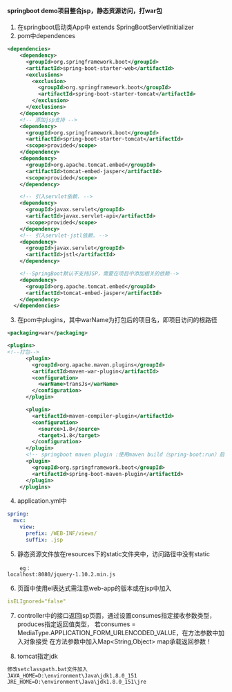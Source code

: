 #### springboot demo项目整合jsp，静态资源访问，打war包
1. 在springboot启动类App中 extends SpringBootServletInitializer
2. pom中dependences
```xml
<dependencies>
    <dependency>
      <groupId>org.springframework.boot</groupId>
      <artifactId>spring-boot-starter-web</artifactId>
      <exclusions>
        <exclusion>
          <groupId>org.springframework.boot</groupId>
          <artifactId>spring-boot-starter-tomcat</artifactId>
        </exclusion>
      </exclusions>
    </dependency>
    <!-- 添加jsp支持 -->
    <dependency>
      <groupId>org.springframework.boot</groupId>
      <artifactId>spring-boot-starter-tomcat</artifactId>
      <scope>provided</scope>
    </dependency>
    <dependency>
      <groupId>org.apache.tomcat.embed</groupId>
      <artifactId>tomcat-embed-jasper</artifactId>
      <scope>provided</scope>
    </dependency>

    <!-- 引入servlet依赖. -->
    <dependency>
      <groupId>javax.servlet</groupId>
      <artifactId>javax.servlet-api</artifactId>
      <scope>provided</scope>
    </dependency>
    <!-- 引入servlet-jstl依赖. -->
    <dependency>
      <groupId>javax.servlet</groupId>
      <artifactId>jstl</artifactId>
    </dependency>

    <!--SpringBoot默认不支持JSP，需要在项目中添加相关的依赖-->
    <dependency>
      <groupId>org.apache.tomcat.embed</groupId>
      <artifactId>tomcat-embed-jasper</artifactId>
    </dependency>
  </dependencies>
  ```
3. 在pom中plugins，其中warName为打包后的项目名，即项目访问的根路径

```xml
<packaging>war</packaging>
```
  ```xml
  <plugins>
  <!--打包-->
        <plugin>
          <groupId>org.apache.maven.plugins</groupId>
          <artifactId>maven-war-plugin</artifactId>
          <configuration>
            <warName>transJs</warName>
          </configuration>
        </plugin>
  
        <plugin>
          <artifactId>maven-compiler-plugin</artifactId>
          <configuration>
            <source>1.8</source>
            <target>1.8</target>
          </configuration>
        </plugin>
        <!-- springboot maven plugin :使用maven build（spring-boot:run）启动springboot的springApplication  -->
        <plugin>
          <groupId>org.springframework.boot</groupId>
          <artifactId>spring-boot-maven-plugin</artifactId>
        </plugin>
      </plugins>
  ```
4. application.yml中
```yaml
spring:
  mvc:
    view:
      prefix: /WEB-INF/views/
      suffix: .jsp
```
5. 静态资源文件放在resources下的static文件夹中，访问路径中没有static
```
    eg：
localhost:8080/jquery-1.10.2.min.js
```
6. 页面中使用el表达式需注意web-app的版本或在jsp中加入
```yaml
isELIgnored="false"
```
7. controller中的接口返回jsp页面，通过设置consumes指定接收参数类型，produces指定返回值类型，
若consumes = MediaType.APPLICATION_FORM_URLENCODED_VALUE，在方法参数中加入对象接受
在方法参数中加入Map<String,Object> map承载返回参数！

8. tomcat指定jdk
```txt
修改setclasspath.bat文件加入
JAVA_HOME=D:\environment\Java\jdk1.8.0_151
JRE_HOME=D:\environment\Java\jdk1.8.0_151\jre
```